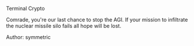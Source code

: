 Terminal Crypto

Comrade, you're our last chance to stop the AGI. If your mission to infiltrate the nuclear missile silo fails all hope will be lost.

Author: symmetric
